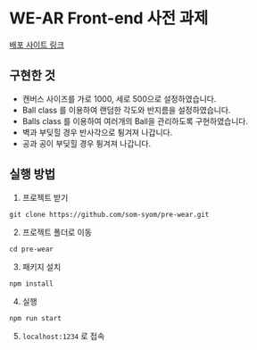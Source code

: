 # WE-AR Front-end 사전 과제

[배포 사이트 링크]()

## 구현한 것

- 캔버스 사이즈를 가로 1000, 세로 500으로 설정하였습니다.
- Ball class 를 이용하여 랜덤한 각도와 반지름을 설정하였습니다.
- Balls class 를 이용하여 여러개의 Ball을 관리하도록 구현하였습니다.
- 벽과 부딪힐 경우 반사각으로 튕겨져 나갑니다.
- 공과 공이 부딪힐 경우 튕겨져 나갑니다.

## 실행 방법

1. 프로젝트 받기

```
git clone https://github.com/som-syom/pre-wear.git
```

2. 프로젝트 폴더로 이동

```
cd pre-wear
```

3. 패키지 설치

```
npm install
```

4. 실행

```
npm run start
```

5. `localhost:1234` 로 접속
